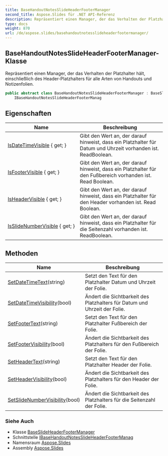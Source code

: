 ```yaml
---
title: BaseHandoutNotesSlideHeaderFooterManager
second_title: Aspose.Slides für .NET API-Referenz
description: Repräsentiert einen Manager, der das Verhalten der Platzhalter einschließlich des Header-Platzhalters für alle Arten von Handouts und Notizenfolien hält.
type: docs
weight: 870
url: /de/aspose.slides/basehandoutnotesslideheaderfootermanager/
---
```


## BaseHandoutNotesSlideHeaderFooterManager-Klasse

Repräsentiert einen Manager, der das Verhalten der Platzhalter hält, einschließlich des Header-Platzhalters für alle Arten von Handouts und Notizenfolien.

```csharp
public abstract class BaseHandoutNotesSlideHeaderFooterManager : BaseSlideHeaderFooterManager, 
    IBaseHandoutNotesSlideHeaderFooterManag
```

## Eigenschaften

| Name | Beschreibung |
| --- | --- |
| [IsDateTimeVisible](../../aspose.slides/baseslideheaderfootermanager/isdatetimevisible) { get; } | Gibt den Wert an, der darauf hinweist, dass ein Platzhalter für Datum und Uhrzeit vorhanden ist. ReadBoolean. |
| [IsFooterVisible](../../aspose.slides/baseslideheaderfootermanager/isfootervisible) { get; } | Gibt den Wert an, der darauf hinweist, dass ein Platzhalter für den Fußbereich vorhanden ist. Read Boolean. |
| [IsHeaderVisible](../../aspose.slides/basehandoutnotesslideheaderfootermanager/isheadervisible) { get; } | Gibt den Wert an, der darauf hinweist, dass ein Platzhalter für den Header vorhanden ist. Read Boolean. |
| [IsSlideNumberVisible](../../aspose.slides/baseslideheaderfootermanager/isslidenumbervisible) { get; } | Gibt den Wert an, der darauf hinweist, dass ein Platzhalter für die Seitenzahl vorhanden ist. ReadBoolean. |

## Methoden

| Name | Beschreibung |
| --- | --- |
| [SetDateTimeText](../../aspose.slides/baseslideheaderfootermanager/setdatetimetext)(string) | Setzt den Text für den Platzhalter Datum und Uhrzeit der Folie. |
| [SetDateTimeVisibility](../../aspose.slides/baseslideheaderfootermanager/setdatetimevisibility)(bool) | Ändert die Sichtbarkeit des Platzhalters für Datum und Uhrzeit der Folie. |
| [SetFooterText](../../aspose.slides/baseslideheaderfootermanager/setfootertext)(string) | Setzt den Text für den Platzhalter Fußbereich der Folie. |
| [SetFooterVisibility](../../aspose.slides/baseslideheaderfootermanager/setfootervisibility)(bool) | Ändert die Sichtbarkeit des Platzhalters für den Fußbereich der Folie. |
| [SetHeaderText](../../aspose.slides/basehandoutnotesslideheaderfootermanager/setheadertext)(string) | Setzt den Text für den Platzhalter Header der Folie. |
| [SetHeaderVisibility](../../aspose.slides/basehandoutnotesslideheaderfootermanager/setheadervisibility)(bool) | Ändert die Sichtbarkeit des Platzhalters für den Header der Folie. |
| [SetSlideNumberVisibility](../../aspose.slides/baseslideheaderfootermanager/setslidenumbervisibility)(bool) | Ändert die Sichtbarkeit des Platzhalters für die Seitenzahl der Folie. |

### Siehe Auch

* Klasse [BaseSlideHeaderFooterManager](../baseslideheaderfootermanager)
* Schnittstelle [IBaseHandoutNotesSlideHeaderFooterManag](../ibasehandoutnotesslideheaderfootermanag)
* Namensraum [Aspose.Slides](../../aspose.slides)
* Assembly [Aspose.Slides](../../)

<!-- DO NOT EDIT: generiert von xmldocmd für Aspose.Slides.dll -->